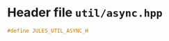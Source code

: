 ---
---

# Header file `util/async.hpp`<a id="util/async.hpp"></a>

``` cpp
#define JULES_UTIL_ASYNC_H
```
